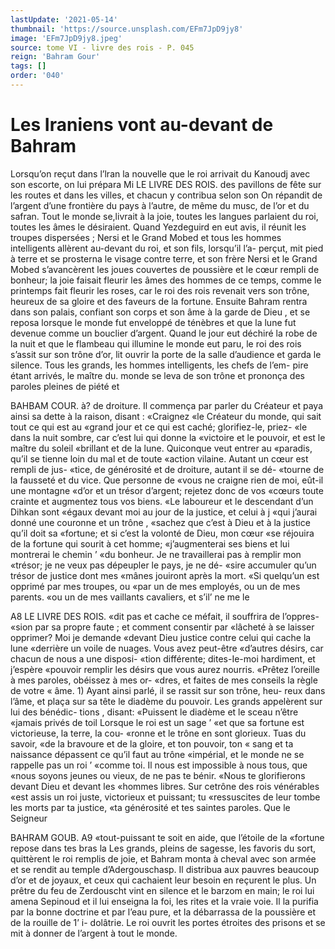 ```yaml
---
lastUpdate: '2021-05-14'
thumbnail: 'https://source.unsplash.com/EFm7JpD9jy8'
image: 'EFm7JpD9jy8.jpeg'
source: tome VI - livre des rois - P. 045
reign: 'Bahram Gour'
tags: []
order: '040'
---
```


# Les Iraniens vont au-devant de Bahram

Lorsqu’on reçut dans l’lran la nouvelle que le roi arrivait du Kanoudj avec son escorte, on lui prépara
Mi LE LIVRE DES ROIS.
des pavillons de fête sur les routes et dans les villes,
et chacun y contribua selon son On répandit de l’argent d’une frontière du pays à l’autre, de
même du musc, de l’or et du safran. Tout le monde se,livrait à la joie, toutes les langues parlaient du roi, toutes les âmes le désiraient. Quand Yezdeguird en eut avis, il réunit les troupes dispersées ; Nersi
et le Grand Mobed et tous les hommes intelligents allèrent au-devant du roi, et son fils, lorsqu’il l’a-
perçut, mit pied à terre et se prosterna le visage contre terre, et son frère Nersi et le Grand Mobed s’avancèrent les joues couvertes de poussière et le
cœur rempli de bonheur; la joie faisait fleurir les âmes des hommes de ce temps, comme le printemps fait fleurir les roses, car le roi des rois revenait vers son trône, heureux de sa gloire et des faveurs de la fortune.
Ensuite Bahram rentra dans son palais, confiant son corps et son âme à la garde de Dieu , et se reposa lorsque le monde fut enveloppé de ténèbres et que
la lune fut devenue comme un bouclier d’argent. Quand le jour eut déchiré la robe de la nuit et que
le flambeau qui illumine le monde eut paru, le roi des rois s’assit sur son trône d’or, lit ouvrir la porte
de la salle d’audience et garda le silence. Tous les grands, les hommes intelligents, les chefs de l’em- pire étant arrivés, le maître du. monde se leva de
son trône et prononça des paroles pleines de piété et

BAHBAM COUR. à? de droiture. Il commença par parler du Créateur et
paya ainsi sa dette à la raison, disant : «Craignez «le Créateur du monde, qui sait tout ce qui est au «grand jour et ce qui est caché; glorifiez-le, priez- «le dans la nuit sombre, car c’est lui qui donne la «victoire et le pouvoir, et est le maître du soleil «brillant et de la lune. Quiconque veut entrer au «paradis, qu’il se tienne loin du mal et de toute «action vilaine. Autant un cœur est rempli de jus- «tice, de générosité et de droiture, autant il se dé-
«tourne de la fausseté et du vice. Que personne de «vous ne craigne rien de moi, eût-il une montagne «d’or et un trésor d’argent; rejetez donc de vos
«cœurs toute crainte et augmentez tous vos biens. «Le laboureur et le descendant d’un Dihkan sont «égaux devant moi au jour de la justice, et celui à j «qui j’aurai donné une couronne et un trône , «sachez que c’est à Dieu et à la justice qu’il doit sa «fortune; et si c’est la volonté de Dieu, mon cœur
«se réjouira de la fortune qui sourit à cet homme;
«j’augmenterai ses biens et lui montrerai le chemin ’ «du bonheur. Je ne travaillerai pas à remplir mon
«trésor; je ne veux pas dépeupler le pays, je ne dé- «sire accumuler qu’un trésor de justice dont mes «mânes jouiront après la mort.
«Si quelqu’un est opprimé par mes troupes, ou «par un de mes employés, ou un de mes parents.
«ou un de mes vaillants cavaliers, et s’il’ ne me le

A8 LE LIVRE DES ROIS.
«dit pas et cache ce méfait, il souffrira de l’oppres-
«sion par sa propre faute ; et comment consentir par «lâcheté à se laisser opprimer? Moi je demande «devant Dieu justice contre celui qui cache la lune «derrière un voile de nuages. Vous avez peut-être «d’autres désirs, car chacun de nous a une disposi-
«tion différente; dites-Ie-moi hardiment, et j’espère «pouvoir remplir les désirs que vous aurez nourris. «Prêtez l’oreille à mes paroles, obéissez à mes or-
«dres, et faites de mes conseils la règle de votre « âme. 1)
Ayant ainsi parlé, il se rassit sur son trône, heu- reux dans l’âme, et plaça sur sa tête le diadème du pouvoir. Les grands appelèrent sur lui des bénédic- tions , disant: «Puissent le diadème et le sceau n’être «jamais privés de toil Lorsque le roi est un sage
’ «et que sa fortune est victorieuse, la terre, la cou- «ronne et le trône en sont glorieux. Tuas du savoir, «de la bravoure et de la gloire, et ton pouvoir, ton
« sang et ta naissance dépassent ce qu’il faut au trône
«impérial, et le monde ne se rappelle pas un roi ’ «comme toi. Il nous est impossible à nous tous, que
«nous soyons jeunes ou vieux, de ne pas te bénir. «Nous te glorifierons devant Dieu et devant les
«hommes libres. Sur cetrône des rois vénérables
«est assis un roi juste, victorieux et puissant; tu «ressuscites de leur tombe les morts par ta justice, «ta générosité et tes saintes paroles. Que le Seigneur

BAHRAM GOUB. A9 «tout-puissant te soit en aide, que l’étoile de la
«fortune repose dans tes bras la Les grands, pleins de sagesse, les favoris du sort, quittèrent le roi remplis de joie, et Bahram monta à cheval avec son armée et se rendit au temple d’Adergouschasp. Il distribua aux pauvres beaucoup d’or et de joyaux,
et ceux qui cachaient leur besoin en reçurent le
plus. Un prêtre du feu de Zerdouscht vint en silence
et le barzom en main; le roi lui amena Sepinoud et il lui enseigna la foi, les rites et la vraie voie. Il la purifia par la bonne doctrine et par l’eau pure, et
la débarrassa de la poussière et de la rouille de 1’ i- dolâtrie. Le roi ouvrit les portes étroites des prisons
et se mit à donner de l’argent à tout le monde.
